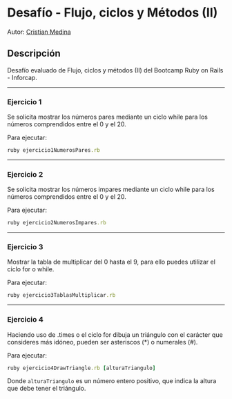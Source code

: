 # Desafío - Flujo, ciclos y Métodos (II)

Autor: [Cristian Medina](https://github.com/medinacristian)

## Descripción

Desafío evaluado de Flujo, ciclos y métodos (II) del Bootcamp Ruby on Rails - Inforcap.

---

### Ejercicio 1

Se solicita mostrar los números pares mediante un ciclo while para los números comprendidos entre el 0 y el 20.

Para ejecutar:

```ruby
ruby ejercicio1NumerosPares.rb
```

---

### Ejercicio 2

Se solicita mostrar los números impares mediante un ciclo while para los números comprendidos entre el 0 y el 20.

Para ejecutar:

```ruby
ruby ejercicio2NumerosImpares.rb
```

---

### Ejercicio 3

Mostrar la tabla de multiplicar del 0 hasta el 9, para ello puedes utilizar el ciclo for o while.

Para ejecutar:

```ruby
ruby ejercicio3TablasMultiplicar.rb
```

---

### Ejercicio 4

Haciendo uso de .times o el ciclo for dibuja un triángulo con el carácter que consideres más idóneo, pueden ser asteriscos (*) o numerales (#).

Para ejecutar:

```ruby
ruby ejercicio4DrawTriangle.rb [alturaTriangulo]
```

Donde `alturaTriangulo` es un número entero positivo, que indica la altura que debe tener el triángulo.
